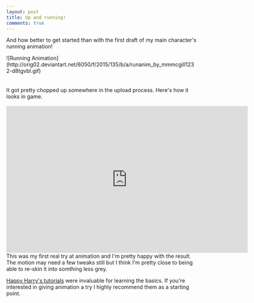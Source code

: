 ```yaml
---
layout: post
title: Up and running!
comments: true
---
```


And how better to get started than with the first draft of my main character's running animation!


<div "style:margin-left:auto; margin-right:auto;">
![Running Animation](http://orig02.deviantart.net/6050/f/2015/135/b/a/runanim_by_mmmcgill1232-d8tgvbl.gif)
</div>
<span class="more"></span>
<br/><br/>
It got pretty chopped up somewhere in the upload process. Here's how it looks in game. 
<br/><br/>
<div "style:margin-left:auto; margin-right:auto;">
<iframe width="640" height="390" src="https://www.youtube.com/embed/fY_7IBOS1Tw" frameborder="0" allowfullscreen></iframe>
</div>
This was my first real try at animation and I'm pretty happy with the result. The motion may need a few tweaks still but I think I'm pretty close to being able to re-skin it into somthing less grey.

[Happy Harry's tutorials](https://www.youtube.com/playlist?list=PLjX9SJKrPnPROi_Bc3LOBWaXi0uz61Bom) were invaluable for learning the basics. If you're interested in giving animation a try I highly recommend them as a starting point.
